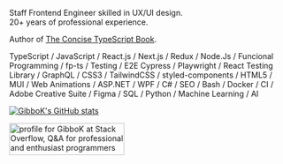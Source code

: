 Staff Frontend Engineer skilled in UX/UI design.\
20+ years of professional experience.

Author of [The Concise TypeScript Book](https://github.com/gibbok/typescript-book).

TypeScript / JavaScript / React.js / Next.js / Redux / Node.Js / Funcional Programming / fp-ts / Testing / E2E Cypress / Playwright / React Testing Library / GraphQL / CSS3 / TailwindCSS  / styled-components / HTML5 / MUI / Web Animations / ASP.NET / WPF / C# / SEO / Bash / Docker / CI / Adobe Creative Suite / Figma / SQL / Python / Machine Learning / AI

[![GibboK's GitHub stats](https://github-readme-stats.vercel.app/api?username=gibbok&hide=contribs)](https://github.com/gibbok)

<a href="https://stackoverflow.com/users/379008/gibbok"><img src="https://stackoverflow.com/users/flair/379008.png" width="208" height="58" alt="profile for GibboK at Stack Overflow, Q&amp;A for professional and enthusiast programmers" title="profile for GibboK at Stack Overflow, Q&amp;A for professional and enthusiast programmers"></a>
